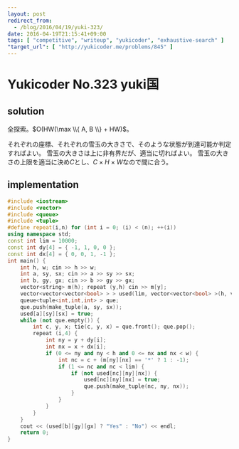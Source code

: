 ```yaml
---
layout: post
redirect_from:
  - /blog/2016/04/19/yuki-323/
date: 2016-04-19T21:15:41+09:00
tags: [ "competitive", "writeup", "yukicoder", "exhaustive-search" ]
"target_url": [ "http://yukicoder.me/problems/845" ]
---
```


# Yukicoder No.323 yuki国

## solution

全探索。$O(HW(\max \\{ A, B \\} + HW)$。

それぞれの座標、それぞれの雪玉の大きさで、そのような状態が到達可能か判定すればよい。
雪玉の大きさは上に非有界だが、適当に切ればよい。
雪玉の大きさの上限を適当に決め$C$とし、$C \times H \times W$なので間に合う。

## implementation

``` c++
#include <iostream>
#include <vector>
#include <queue>
#include <tuple>
#define repeat(i,n) for (int i = 0; (i) < (n); ++(i))
using namespace std;
const int lim = 10000;
const int dy[4] = { -1, 1, 0, 0 };
const int dx[4] = { 0, 0, 1, -1 };
int main() {
    int h, w; cin >> h >> w;
    int a, sy, sx; cin >> a >> sy >> sx;
    int b, gy, gx; cin >> b >> gy >> gx;
    vector<string> m(h); repeat (y,h) cin >> m[y];
    vector<vector<vector<bool> > > used(lim, vector<vector<bool> >(h, vector<bool>(w)));
    queue<tuple<int,int,int> > que;
    que.push(make_tuple(a, sy, sx));
    used[a][sy][sx] = true;
    while (not que.empty()) {
        int c, y, x; tie(c, y, x) = que.front(); que.pop();
        repeat (i,4) {
            int ny = y + dy[i];
            int nx = x + dx[i];
            if (0 <= ny and ny < h and 0 <= nx and nx < w) {
                int nc = c + (m[ny][nx] == '*' ? 1 : -1);
                if (1 <= nc and nc < lim) {
                    if (not used[nc][ny][nx]) {
                        used[nc][ny][nx] = true;
                        que.push(make_tuple(nc, ny, nx));
                    }
                }
            }
        }
    }
    cout << (used[b][gy][gx] ? "Yes" : "No") << endl;
    return 0;
}
```
